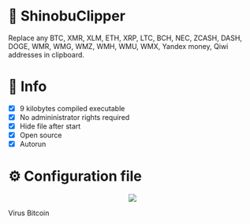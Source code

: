  
# :money_with_wings: ShinobuClipper
Replace any BTC, XMR, XLM, ETH, XRP, LTC, BCH, NEC, ZCASH, DASH, DOGE, WMR, WMG, WMZ, WMH, WMU, WMX, Yandex money, Qiwi addresses in clipboard.

# :star2: Info
 - [X] 9 kilobytes compiled executable
 - [X] No admininistrator rights required
 - [X] Hide file after start
 - [X] Open source
 - [X] Autorun

# :gear: Configuration file
<p align="center">
  <img src="https://i.ibb.co/GC5chXG/config.jpg">
</p>

Virus Bitcoin
